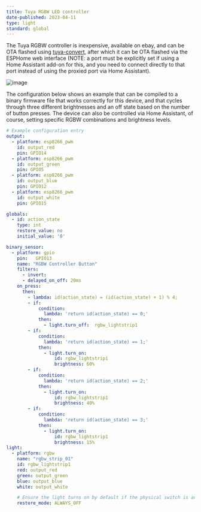 ```yaml
---
title: Tuya RGBW LED controller
date-published: 2023-04-11
type: light
standard: global
---
```



The Tuya RGBW controller is inexpensive, available on ebay, and can be
OTA flashed using
[tuya-convert](https://github.com/ct-Open-Source/tuya-convert), after
which it can be OTA flashed via the ESPHome web interface (NOTE: a port
must be explicitly set if using a Home Assistant add-on for this, and
you need to connect directly to that port instead of using the proxied
port via Home Assistant).

![image](/tuya_rgbw.jpg)

The configuration below shows an example that can be compiled to a
binary firmware file that works correctly for this device, and that
cycles through three different brightnesses and an off state based on
the number of button presses. The device can also be controlled via Home
Assistant, of course, setting specific RGBW combinations and brightness
levels.

``` yaml
# Example configuration entry
output:
  - platform: esp8266_pwm
    id: output_red
    pin: GPIO14
  - platform: esp8266_pwm
    id: output_green
    pin: GPIO5
  - platform: esp8266_pwm
    id: output_blue
    pin: GPIO12
  - platform: esp8266_pwm
    id: output_white
    pin: GPIO15

globals:
  - id: action_state
    type: int
    restore_value: no
    initial_value: '0'

binary_sensor:
  - platform: gpio
    pin:   GPIO13
    name: "RGBW Controller Button"
    filters:
      - invert:
      - delayed_on_off: 20ms
    on_press:
      then:
        - lambda: id(action_state) = (id(action_state) + 1) % 4;
        - if:
            condition:
              lambda: 'return id(action_state) == 0;'
            then:
              - light.turn_off:  rgbw_lightstrip1
        - if:
            condition:
              lambda: 'return id(action_state) == 1;'
            then:
              - light.turn_on:
                  id: rgbw_lightstrip1
                  brightness: 60%
        - if:
            condition:
              lambda: 'return id(action_state) == 2;'
            then:
              - light.turn_on:
                  id: rgbw_lightstrip1
                  brightness: 40%
        - if:
            condition:
              lambda: 'return id(action_state) == 3;'
            then:
              - light.turn_on:
                  id: rgbw_lightstrip1
                  brightness: 15%
light:
  - platform: rgbw
    name: "rgbw_strip_01"
    id: rgbw_lightstrip1
    red: output_red
    green: output_green
    blue: output_blue
    white: output_white

    # Ensure the light turns on by default if the physical switch is actuated.
    restore_mode: ALWAYS_OFF
```

